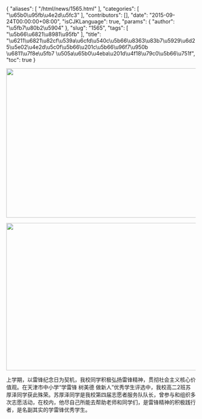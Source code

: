 {
    "aliases": [
        "/html/news/1565.html"
    ],
    "categories": [
        "\u65b0\u95fb\u4e2d\u5fc3"
    ],
    "contributors": [],
    "date": "2015-09-24T00:00:00+08:00",
    "isCJKLanguage": true,
    "params": {
        "author": "\u5fb7\u80b2\u5904"
    },
    "slug": "1565",
    "tags": [
        "\u5b66\u6821\u8981\u95fb"
    ],
    "title": "\u6211\u6821\u82cf\u539a\u6cfd\u540c\u5b66\u8363\u83b7\u5929\u6d25\u5e02\u4e2d\u5c0f\u5b66\u201c\u5b66\u96f7\u950b  \u6811\u7f8e\u5fb7  \u505a\u65b0\u4eba\u201d\u4f18\u79c0\u5b66\u751f",
    "toc": true
}


<img
    src="https://cdn.tfls.online/mirror/full/03ac6746ac4a13312045206a3a2794ba40018856.jpg"
    style="display:block;margin-left:auto;margin-right:auto;"
    decoding="async"
    fetchpriority="auto"
    loading="lazy"
    height="397"
    width="515"
/>





<img
    src="https://cdn.tfls.online/mirror/full/4c2ceb490a8510db3f4ffa30e84df7a02944adad.jpg"
    style="display:block;margin-left:auto;margin-right:auto;"
    decoding="async"
    fetchpriority="auto"
    loading="lazy"
    height="392"
    width="559"
/>




  





上学期，以雷锋纪念日为契机，我校同学积极弘扬雷锋精神，贯彻社会主义核心价值观。在天津市中小学“学雷锋 树美德 做新人”优秀学生评选中，我校高二2班苏厚泽同学获此殊荣。苏厚泽同学是我校第四届志愿者服务队队长，曾参与和组织多次志愿活动，在校内，他尽自己所能去帮助老师和同学们，是雷锋精神的积极践行者，是名副其实的学雷锋优秀学生。




  



